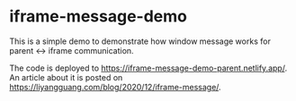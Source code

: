 # iframe-message-demo

This is a simple demo to demonstrate how window message works for parent <-> iframe communication.

The code is deployed to https://iframe-message-demo-parent.netlify.app/. An article about it is posted on https://liyangguang.com/blog/2020/12/iframe-message/.
